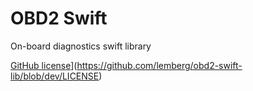 # OBD2 Swift
On-board diagnostics swift library

[GitHub license](https://img.shields.io/badge/license-MIT-lightgrey.svg)](https://github.com/lemberg/obd2-swift-lib/blob/dev/LICENSE)
